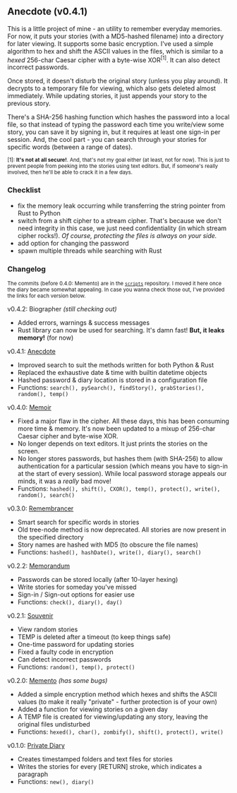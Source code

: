 ## Anecdote (v0.4.1)

This is a little project of mine - an utility to remember everyday memories. For now, it puts your stories (with a MD5-hashed filename) into a directory for later viewing. It supports some basic encryption. I've used a simple algorithm to hex and shift the ASCII values in the files, which is similar to a *hexed* 256-char Caesar cipher with a byte-wise XOR<sup>[1]</sup>. It can also detect incorrect passwords.

Once stored, it doesn't disturb the original story (unless you play around). It decrypts to a temporary file for viewing, which also gets deleted almost immediately. While updating stories, it just appends your story to the previous story.

There's a SHA-256 hashing function which hashes the password into a local file, so that instead of typing the password each time you write/view some story, you can save it by signing in, but it requires at least one sign-in per session. And, the cool part - you can search through your stories for specific words (between a range of dates).

<sup>[1]: **It's not at all secure!**. And, that's not my goal either (at least, not for now). This is just to prevent people from peeking into the stories using text editors. But, if someone's really involved, then he'll be able to crack it in a few days.</sup>

### Checklist

- fix the memory leak occurring while transferring the string pointer from Rust to Python
- switch from a shift cipher to a stream cipher. That's because we don't need integrity in this case, we just need confidentiality (in which stream cipher rocks!). *Of course, protecting the files is always on your side.*
- add option for changing the password
- spawn multiple threads while searching with Rust

### Changelog

<sup>The commits (before 0.4.0: Memento) are in the [`scripts`](https://github.com/Wafflespeanut/scripts) repository. I moved it here once the diary became somewhat appealing. In case you wanna check those out, I've provided the links for each version below.</sup>

v0.4.2: Biographer *(still checking out)*
- Added errors, warnings & success messages
- Rust library can now be used for searching. It's damn fast! **But, it leaks memory!** (for now)

v0.4.1: [Anecdote](https://github.com/Wafflespeanut/anecdote/tree/6f7a80aa0ad24c299550e84e8d3ec0cf08bcbbc9)
- Improved search to suit the methods written for both Python & Rust
- Replaced the exhaustive date & time with builtin datetime objects
- Hashed password & diary location is stored in a configuration file
- Functions: `search(), pySearch(), findStory(), grabStories(), random(), temp()`

v0.4.0: [Memoir](https://github.com/Wafflespeanut/Memoir/tree/efc7cd4b15b1840c6b8d0a7c494690834e987cbe)
- Fixed a major flaw in the cipher. All these days, this has been consuming more time & memory. It's now been updated to a mixup of 256-char Caesar cipher and byte-wise XOR.
- No longer depends on text editors. It just prints the stories on the screen.
- No longer stores passwords, but hashes them (with SHA-256) to allow authentication for a particular session (which means you have to sign-in at the start of every session). While local password storage appeals our minds, it was a *really* bad move!
- Functions: `hashed(), shift(), CXOR(), temp(), protect(), write(), random(), search()`

v0.3.0: [Remembrancer](https://github.com/Wafflespeanut/scripts/tree/be3b51c14c5e708baa4003adf3346f51f5720529/Remembrancer)
- Smart search for specific words in stories
- Old tree-node method is now deprecated. All stories are now present in the specified directory
- Story names are hashed with MD5 (to obscure the file names)
- Functions: `hashed(), hashDate(), write(), diary(), search()`

v0.2.2: [Memorandum](https://github.com/Wafflespeanut/scripts/tree/8850c831c10955b5c32d2710abfbfef916031792/Memorandum)
- Passwords can be stored locally (after 10-layer hexing)
- Write stories for someday you've missed
- Sign-in / Sign-out options for easier use
- Functions: `check(), diary(), day()`

v0.2.1: [Souvenir](https://github.com/Wafflespeanut/scripts/tree/937d48dc3bc8608530253fc392594a90a4d59078/Memento)
- View random stories
- TEMP is deleted after a timeout (to keep things safe)
- One-time password for updating stories
- Fixed a faulty code in encryption
- Can detect incorrect passwords
- Functions: `random(), temp(), protect()`

v0.2.0: [Memento](https://github.com/Wafflespeanut/scripts/tree/7f2572857bbe86b2598d27ab7872017a580351ff/Memento) *(has some bugs)*
- Added a simple encryption method which hexes and shifts the ASCII values (to make it really "private" - further protection is of your own)
- Added a function for viewing stories on a given day
- A TEMP file is created for viewing/updating any story, leaving the original files undisturbed
- Functions: `hexed(), char(), zombify(), shift(), protect(), write()`

v0.1.0: [Private Diary](https://github.com/Wafflespeanut/scripts/tree/64a9c8dd2470ec309a439a41568778187bbe8bb7/Private%20Diary)
- Creates timestamped folders and text files for stories
- Writes the stories for every [RETURN] stroke, which indicates a paragraph
- Functions: `new(), diary()`

